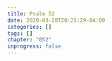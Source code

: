 ```yaml
---
title: Psalm 52
date: 2020-03-28T20:25:29-04:00
categories: []
tags: []
chapter: "052"
inprogress: false
---
```


